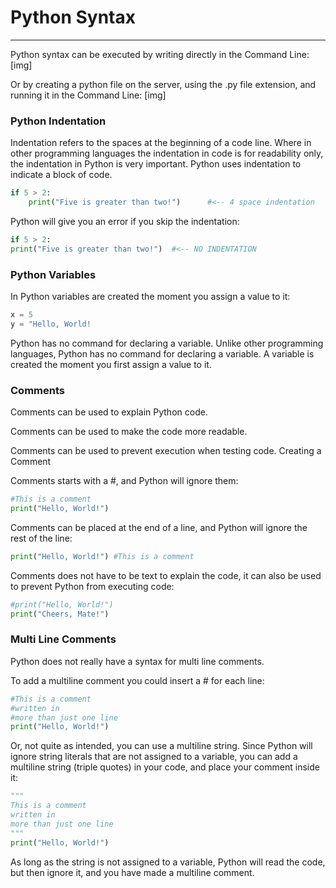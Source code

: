 # Python Syntax
---


Python syntax can be executed by writing directly in the Command Line: [img]

Or by creating a python file on the server, using the .py file extension, and running it in the Command Line: [img]


### Python Indentation

Indentation refers to the spaces at the beginning of a code line.
Where in other programming languages the indentation in code is for readability only, the indentation in Python is very important.
Python uses indentation to indicate a block of code.
```py
if 5 > 2:
    print("Five is greater than two!")      #<-- 4 space indentation
```
Python will give you an error if you skip the indentation:

```py
if 5 > 2:
print("Five is greater than two!")  #<-- NO INDENTATION
```


### Python Variables

In Python variables are created the moment you assign a value to it:
```py
x = 5
y = "Hello, World!
```
Python has no command for declaring a variable.
Unlike other programming languages, Python has no command for declaring a variable.
A variable is created the moment you first assign a value to it.


### Comments

Comments can be used to explain Python code.

Comments can be used to make the code more readable.

Comments can be used to prevent execution when testing code.
Creating a Comment

Comments starts with a #, and Python will ignore them:

```py
#This is a comment
print("Hello, World!")
```
Comments can be placed at the end of a line, and Python will ignore the rest of the line:

```py
print("Hello, World!") #This is a comment
```
Comments does not have to be text to explain the code, it can also be used to prevent Python from executing code:

```py
#print("Hello, World!")
print("Cheers, Mate!")
```
### Multi Line Comments

Python does not really have a syntax for multi line comments.

To add a multiline comment you could insert a # for each line:

```py
#This is a comment
#written in
#more than just one line
print("Hello, World!")

```

Or, not quite as intended, you can use a multiline string.
Since Python will ignore string literals that are not assigned to a variable, you can add a multiline string (triple quotes) in your code, and place your comment inside it:
```py
"""
This is a comment
written in
more than just one line
"""
print("Hello, World!")
```
As long as the string is not assigned to a variable, Python will read the code, but then ignore it, and you have made a multiline comment.
